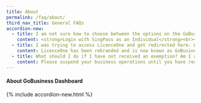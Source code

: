 ```yaml
---
title: About
permalink: /faq/about/
third_nav_title: General FAQs
accordion-new:
  - title: I am not sure how to choose between the options on the GoBusiness homepage. Where can I get help?
    content: <strong>Login with SingPass as an Individual</strong><br><br>The quick, brown fox jumps over a lazy dog. DJs flock by when MTV ax quiz prog. Junk MTV quiz graced by fox whelps. Bawds jog, flick quartz, vex nymphs. Waltz, bad nymph, for quick jigs vex! Fox nymphs grab quick-jived waltz. Brick quiz whangs jumpy veldt fox. Bright vixens.<br><br><strong>Login with CorpPass to Manage Corporate Transactions</strong><br><br>The quick, brown fox jumps over a lazy dog. DJs flock by when MTV ax quiz prog. Junk MTV quiz graced by fox whelps. Bawds jog, flick quartz, vex nymphs. Waltz, bad nymph, for quick jigs vex! Fox nymphs grab quick-jived waltz. Brick quiz whangs jumpy veldt fox. Bright vixens.<br><br><strong>Start a New Business in Singapore</strong><br><br>The quick, brown fox jumps over a lazy dog. DJs flock by when MTV ax quiz prog. Junk MTV quiz graced by fox whelps. Bawds jog, flick quartz, vex nymphs. Waltz, bad nymph, for quick jigs vex! Fox nymphs grab quick-jived waltz. Brick quiz whangs jumpy veldt fox. Bright vixens.<br><br><strong>Run and Grow My Business</strong><br><br>The quick, brown fox jumps over a lazy dog. DJs flock by when MTV ax quiz prog. Junk MTV quiz graced by fox whelps. Bawds jog, flick quartz, vex nymphs. Waltz, bad nymph, for quick jigs vex! Fox nymphs grab quick-jived waltz. Brick quiz whangs jumpy veldt fox. Bright vixens.
  - title: I was trying to access LicenceOne and got redirected here. Why?
    content: LicenceOne has been rebranded and is now known as GoBusiness Licensing. The Self-Service feature has all the same functions as LicenceOne and we have also added the new Guided Journey feature to walk beginners through the licensing process.<br><br>This feature is currently only available for food & beverage businesses, and we are working on expanding this to other industries. In our mission to make the licensing process simpler, better and faster, we will be rolling out further enhancements to the Self-Service feature in phases.
  - title: What should I do if I have not received an exemption? Am I allowed to continue operations?
    content: Please suspend your business operations until you have received the official email notification of approval.<br><br>If there are conditions imposed on the approval of your general exemption, these conditions will be indicated in your official email notification of approval. Alternatively, you may login to <a href="https://www.gobusiness.gov.sg/exemptions" target="_blank" style="color:#037e8a">https://www.gobusiness.gov.sg/exemptions</a> to check your exemption application for any conditions to your approval.<br><br>You will be allowed to continue operations if the status of your general exemption is reflected as either “approved” or “permitted”.<br><br>If you are still not sure which option to select, please contact us <a href="/contact-us/" style="color:#037e8a">here</a>.
---
```


#### About GoBusiness Dashboard
{% include accordion-new.html %}

